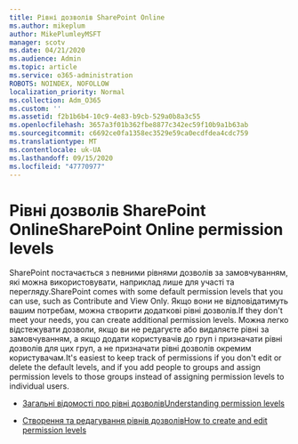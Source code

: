 ```yaml
---
title: Рівні дозволів SharePoint Online
ms.author: mikeplum
author: MikePlumleyMSFT
manager: scotv
ms.date: 04/21/2020
ms.audience: Admin
ms.topic: article
ms.service: o365-administration
ROBOTS: NOINDEX, NOFOLLOW
localization_priority: Normal
ms.collection: Adm_O365
ms.custom: ''
ms.assetid: f2b1b6b4-10c9-4e83-b9cb-529a0b8a3c55
ms.openlocfilehash: 3657a3f01b362fbe8877c342ec59f10b9a1b63ab
ms.sourcegitcommit: c6692ce0fa1358ec3529e59ca0ecdfdea4cdc759
ms.translationtype: MT
ms.contentlocale: uk-UA
ms.lasthandoff: 09/15/2020
ms.locfileid: "47770977"
---
```

# <a name="sharepoint-online-permission-levels"></a><span data-ttu-id="80d80-102">Рівні дозволів SharePoint Online</span><span class="sxs-lookup"><span data-stu-id="80d80-102">SharePoint Online permission levels</span></span>

<span data-ttu-id="80d80-103">SharePoint постачається з певними рівнями дозволів за замовчуванням, які можна використовувати, наприклад лише для участі та перегляду.</span><span class="sxs-lookup"><span data-stu-id="80d80-103">SharePoint comes with some default permission levels that you can use, such as Contribute and View Only.</span></span> <span data-ttu-id="80d80-104">Якщо вони не відповідатимуть вашим потребам, можна створити додаткові рівні дозволів.</span><span class="sxs-lookup"><span data-stu-id="80d80-104">If they don't meet your needs, you can create additional permission levels.</span></span> <span data-ttu-id="80d80-105">Можна легко відстежувати дозволи, якщо ви не редагуєте або видаляєте рівні за замовчуванням, а якщо додати користувачів до груп і призначати рівні дозволів для цих груп, а не призначати рівні дозволів окремим користувачам.</span><span class="sxs-lookup"><span data-stu-id="80d80-105">It's easiest to keep track of permissions if you don't edit or delete the default levels, and if you add people to groups and assign permission levels to those groups instead of assigning permission levels to individual users.</span></span>
  
- [<span data-ttu-id="80d80-106">Загальні відомості про рівні дозволів</span><span class="sxs-lookup"><span data-stu-id="80d80-106">Understanding permission levels</span></span>](https://go.microsoft.com/fwlink/?linkid=867071)
    
- [<span data-ttu-id="80d80-107">Створення та редагування рівнів дозволів</span><span class="sxs-lookup"><span data-stu-id="80d80-107">How to create and edit permission levels</span></span>](https://go.microsoft.com/fwlink/?linkid=867072)
    

